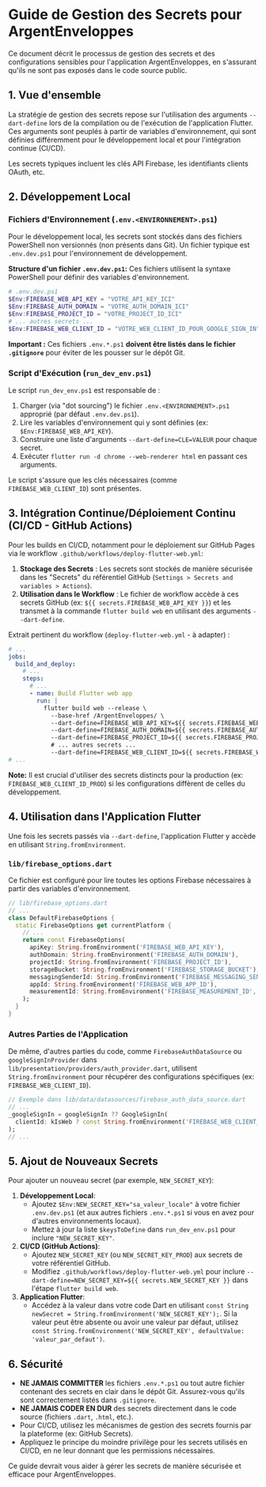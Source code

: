 # Guide de Gestion des Secrets pour ArgentEnveloppes

Ce document décrit le processus de gestion des secrets et des configurations sensibles pour l'application ArgentEnveloppes, en s'assurant qu'ils ne sont pas exposés dans le code source public.

## 1. Vue d'ensemble

La stratégie de gestion des secrets repose sur l'utilisation des arguments `--dart-define` lors de la compilation ou de l'exécution de l'application Flutter. Ces arguments sont peuplés à partir de variables d'environnement, qui sont définies différemment pour le développement local et pour l'intégration continue (CI/CD).

Les secrets typiques incluent les clés API Firebase, les identifiants clients OAuth, etc.

## 2. Développement Local

### Fichiers d'Environnement (`.env.<ENVIRONNEMENT>.ps1`)

Pour le développement local, les secrets sont stockés dans des fichiers PowerShell non versionnés (non présents dans Git). Un fichier typique est `.env.dev.ps1` pour l'environnement de développement.

**Structure d'un fichier `.env.dev.ps1`:**
Ces fichiers utilisent la syntaxe PowerShell pour définir des variables d'environnement.

```powershell
# .env.dev.ps1
$Env:FIREBASE_WEB_API_KEY = "VOTRE_API_KEY_ICI"
$Env:FIREBASE_AUTH_DOMAIN = "VOTRE_AUTH_DOMAIN_ICI"
$Env:FIREBASE_PROJECT_ID = "VOTRE_PROJECT_ID_ICI"
# ... autres secrets ...
$Env:FIREBASE_WEB_CLIENT_ID = "VOTRE_WEB_CLIENT_ID_POUR_GOOGLE_SIGN_IN"
```

**Important :** Ces fichiers `.env.*.ps1` **doivent être listés dans le fichier `.gitignore`** pour éviter de les pousser sur le dépôt Git.

### Script d'Exécution (`run_dev_env.ps1`)

Le script `run_dev_env.ps1` est responsable de :
1.  Charger (via "dot sourcing") le fichier `.env.<ENVIRONNEMENT>.ps1` approprié (par défaut `.env.dev.ps1`).
2.  Lire les variables d'environnement qui y sont définies (ex: `$Env:FIREBASE_WEB_API_KEY`).
3.  Construire une liste d'arguments `--dart-define=CLE=VALEUR` pour chaque secret.
4.  Exécuter `flutter run -d chrome --web-renderer html` en passant ces arguments.

Le script s'assure que les clés nécessaires (comme `FIREBASE_WEB_CLIENT_ID`) sont présentes.

## 3. Intégration Continue/Déploiement Continu (CI/CD - GitHub Actions)

Pour les builds en CI/CD, notamment pour le déploiement sur GitHub Pages via le workflow `.github/workflows/deploy-flutter-web.yml`:

1.  **Stockage des Secrets** : Les secrets sont stockés de manière sécurisée dans les "Secrets" du référentiel GitHub (`Settings > Secrets and variables > Actions`).
2.  **Utilisation dans le Workflow** : Le fichier de workflow accède à ces secrets GitHub (ex: `${{ secrets.FIREBASE_WEB_API_KEY }}`) et les transmet à la commande `flutter build web` en utilisant des arguments `--dart-define`.

Extrait pertinent du workflow (`deploy-flutter-web.yml` - à adapter) :
```yaml
# ...
jobs:
  build_and_deploy:
    # ...
    steps:
      # ...
      - name: Build Flutter web app
        run: |
          flutter build web --release \
            --base-href /ArgentEnveloppes/ \
            --dart-define=FIREBASE_WEB_API_KEY=${{ secrets.FIREBASE_WEB_API_KEY }} \
            --dart-define=FIREBASE_AUTH_DOMAIN=${{ secrets.FIREBASE_AUTH_DOMAIN }} \
            --dart-define=FIREBASE_PROJECT_ID=${{ secrets.FIREBASE_PROJECT_ID }} \
            # ... autres secrets ...
            --dart-define=FIREBASE_WEB_CLIENT_ID=${{ secrets.FIREBASE_WEB_CLIENT_ID_PROD }}
# ...
```
**Note:** Il est crucial d'utiliser des secrets distincts pour la production (ex: `FIREBASE_WEB_CLIENT_ID_PROD`) si les configurations diffèrent de celles du développement.

## 4. Utilisation dans l'Application Flutter

Une fois les secrets passés via `--dart-define`, l'application Flutter y accède en utilisant `String.fromEnvironment`.

### `lib/firebase_options.dart`

Ce fichier est configuré pour lire toutes les options Firebase nécessaires à partir des variables d'environnement.

```dart
// lib/firebase_options.dart
// ...
class DefaultFirebaseOptions {
  static FirebaseOptions get currentPlatform {
    // ...
    return const FirebaseOptions(
      apiKey: String.fromEnvironment('FIREBASE_WEB_API_KEY'),
      authDomain: String.fromEnvironment('FIREBASE_AUTH_DOMAIN'),
      projectId: String.fromEnvironment('FIREBASE_PROJECT_ID'),
      storageBucket: String.fromEnvironment('FIREBASE_STORAGE_BUCKET'),
      messagingSenderId: String.fromEnvironment('FIREBASE_MESSAGING_SENDER_ID'),
      appId: String.fromEnvironment('FIREBASE_WEB_APP_ID'),
      measurementId: String.fromEnvironment('FIREBASE_MEASUREMENT_ID', defaultValue: ''), // Optionnel
    );
  }
}
```

### Autres Parties de l'Application

De même, d'autres parties du code, comme `FirebaseAuthDataSource` ou `googleSignInProvider` dans `lib/presentation/providers/auth_provider.dart`, utilisent `String.fromEnvironment` pour récupérer des configurations spécifiques (ex: `FIREBASE_WEB_CLIENT_ID`).

```dart
// Exemple dans lib/data/datasources/firebase_auth_data_source.dart
// ...
_googleSignIn = googleSignIn ?? GoogleSignIn(
  clientId: kIsWeb ? const String.fromEnvironment('FIREBASE_WEB_CLIENT_ID') : null,
);
// ...
```

## 5. Ajout de Nouveaux Secrets

Pour ajouter un nouveau secret (par exemple, `NEW_SECRET_KEY`):

1.  **Développement Local**:
    *   Ajoutez `$Env:NEW_SECRET_KEY="sa_valeur_locale"` à votre fichier `.env.dev.ps1` (et aux autres fichiers `.env.*.ps1` si vous en avez pour d'autres environnements locaux).
    *   Mettez à jour la liste `$keysToDefine` dans `run_dev_env.ps1` pour inclure `"NEW_SECRET_KEY"`.
2.  **CI/CD (GitHub Actions)**:
    *   Ajoutez `NEW_SECRET_KEY` (ou `NEW_SECRET_KEY_PROD`) aux secrets de votre référentiel GitHub.
    *   Modifiez `.github/workflows/deploy-flutter-web.yml` pour inclure `--dart-define=NEW_SECRET_KEY=${{ secrets.NEW_SECRET_KEY }}` dans l'étape `flutter build web`.
3.  **Application Flutter**:
    *   Accédez à la valeur dans votre code Dart en utilisant `const String newSecret = String.fromEnvironment('NEW_SECRET_KEY');`. Si la valeur peut être absente ou avoir une valeur par défaut, utilisez `const String.fromEnvironment('NEW_SECRET_KEY', defaultValue: 'valeur_par_defaut')`.

## 6. Sécurité

*   **NE JAMAIS COMMITTER** les fichiers `.env.*.ps1` ou tout autre fichier contenant des secrets en clair dans le dépôt Git. Assurez-vous qu'ils sont correctement listés dans `.gitignore`.
*   **NE JAMAIS CODER EN DUR** des secrets directement dans le code source (fichiers `.dart`, `.html`, etc.).
*   Pour CI/CD, utilisez les mécanismes de gestion des secrets fournis par la plateforme (ex: GitHub Secrets).
*   Appliquez le principe du moindre privilège pour les secrets utilisés en CI/CD, en ne leur donnant que les permissions nécessaires.

Ce guide devrait vous aider à gérer les secrets de manière sécurisée et efficace pour ArgentEnveloppes.
